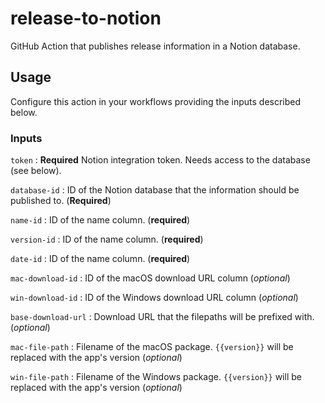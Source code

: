 # release-to-notion

GitHub Action that publishes release information in a Notion database.

## Usage

Configure this action in your workflows providing the inputs described below.

### Inputs

`token`
: **Required** Notion integration token. Needs access to the database (see below).

`database-id`
: ID of the Notion database that the information should be published to. (**Required**)

`name-id`
: ID of the name column. (**required**)

`version-id`
: ID of the name column. (**required**)

`date-id`
: ID of the name column. (**required**)

`mac-download-id`
: ID of the macOS download URL column (_optional_)

`win-download-id`
: ID of the Windows download URL column (_optional_)

`base-download-url`
: Download URL that the filepaths will be prefixed with. (_optional_)

`mac-file-path`
: Filename of the macOS package. `{{version}}` will be replaced with the app's version (_optional_)

`win-file-path`
: Filename of the Windows package. `{{version}}` will be replaced with the app's version (_optional_)
